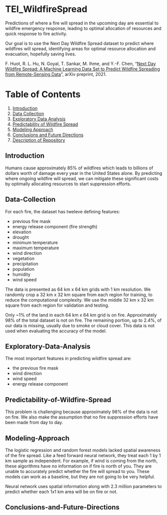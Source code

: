# TEI_WildfireSpread
Predictions of where a fire will spread in the upcoming day are essential to wildfire emergency response, leading to optimal allocation of resources and quick response to fire activity.

Our goal is to use the Next Day Wildfire Spread dataset to predict where wildfires will spread, identifying areas for optimal resource allocation and evacuation, hopefully saving lives.

F. Huot, R. L. Hu, N. Goyal, T. Sankar, M. Ihme, and Y.-F. Chen, “[Next Day Wildfire Spread: A Machine Learning Data Set to Predict Wildfire Spreading from Remote-Sensing Data](https://arxiv.org/pdf/2112.02447.pdf)”, arXiv preprint, 2021.



<!-- ## About Team Mahogany
Team members: -->

# Table of Contents
1. [Introduction](#Introduction)
2. [Data Collection](#Data-Collection)
3. [Exploratory Data Analysis](#Exploratory-Data-Analysis)
4. [Predictability of Wildfire Spread](#Predictability-of-Wildfire-Spread)
5. [Modeling Approach](#Modeling-Approach)
6. [Conclusions and Future Directions](#Conclusions-and-Future-Directions)
7. [Description of Repository](#Description-of-Repository)

## Introduction

Humans cause approximately 85% of wildfires which leads to billions of dollars worth of damage every year in the United States alone. By predicting where ongoing wildfire will spread, we can mitigate these significant costs by optimally allocating resources to start suppression efforts.

## Data-Collection

For each fire, the dataset has tweleve defining features:
* previous fire mask
* energy release component (fire strength)
* elevation
* drought
* minimum temperature
* maximum temperature
* wind direction
* vegetation
* precipitation
* population
* humidity
* wind speed

The data is presented as 64 km x 64 km grids with 1 km resolution. We randomly crop a 32 km x 32 km square from each region for training, to reduce the computational complexity. We use the middle 32 km x 32 km square from each region for validation and testing. 

Only ~1% of the land in each 64 km x 64 km grid is on fire. Approximately 98% of the total dataset is not on fire. The remaining portion, up to 2.4%, of our data is missing, usually due to smoke or cloud cover. This data is not used when evaluating the accuracy of the model.


## Exploratory-Data-Analysis

The most important features in predicting wildfire spread are:
* the previous fire mask
* wind direction
* wind speed
* energy release component


## Predictability-of-Wildfire-Spread

This problem is challenging because approximately 98% of the data is not on fire. We also make the assumption that no fire suppression efforts have been made from day to day.

## Modeling-Approach

The logistic regression and random forest models lacked spatial awareness of the fire spread. Like a feed forward neural network, they treat each 1 by 1 km sample as independent. For example, if wind is coming from the north, these algorithms have no information on if fire is north of you. They are unable to accurately predict whether the fire will spread to you. These models can work as a baseline, but they are not going to be very helpful. 

Neural network uses spatial information along with 2.3 million parameters to predict whether each 1x1 km area will be on fire or not.


## Conclusions-and-Future-Directions
